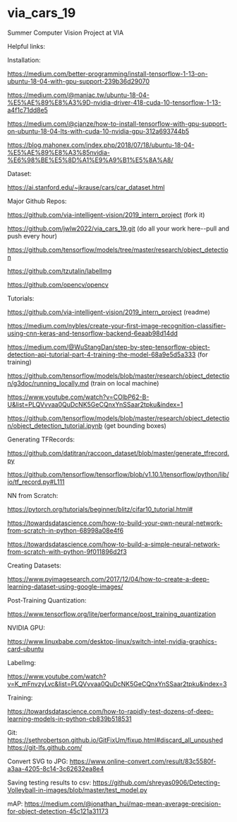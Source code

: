 # via_cars_19
Summer Computer Vision Project at VIA

Helpful links:

Installation:

https://medium.com/better-programming/install-tensorflow-1-13-on-ubuntu-18-04-with-gpu-support-239b36d29070

https://medium.com/@maniac.tw/ubuntu-18-04-%E5%AE%89%E8%A3%9D-nvidia-driver-418-cuda-10-tensorflow-1-13-a4f1c71dd8e5

https://medium.com/@cjanze/how-to-install-tensorflow-with-gpu-support-on-ubuntu-18-04-lts-with-cuda-10-nvidia-gpu-312a693744b5

https://blog.mahonex.com/index.php/2018/07/18/ubuntu-18-04-%E5%AE%89%E8%A3%85nvidia-%E6%98%BE%E5%8D%A1%E9%A9%B1%E5%8A%A8/

Dataset:

https://ai.stanford.edu/~jkrause/cars/car_dataset.html

Major Github Repos:

https://github.com/via-intelligent-vision/2019_intern_project (fork it)

https://github.com/jwlw2022/via_cars_19.git (do all your work here--pull and push every hour)

https://github.com/tensorflow/models/tree/master/research/object_detection

https://github.com/tzutalin/labelImg

https://github.com/opencv/opencv

Tutorials:

https://github.com/via-intelligent-vision/2019_intern_project (readme)

https://medium.com/nybles/create-your-first-image-recognition-classifier-using-cnn-keras-and-tensorflow-backend-6eaab98d14dd

https://medium.com/@WuStangDan/step-by-step-tensorflow-object-detection-api-tutorial-part-4-training-the-model-68a9e5d5a333 (for training)

https://github.com/tensorflow/models/blob/master/research/object_detection/g3doc/running_locally.md (train on local machine)

https://www.youtube.com/watch?v=COlbP62-B-U&list=PLQVvvaa0QuDcNK5GeCQnxYnSSaar2tpku&index=1

https://github.com/tensorflow/models/blob/master/research/object_detection/object_detection_tutorial.ipynb (get bounding boxes)

Generating TFRecords:

https://github.com/datitran/raccoon_dataset/blob/master/generate_tfrecord.py

https://github.com/tensorflow/tensorflow/blob/v1.10.1/tensorflow/python/lib/io/tf_record.py#L111

NN from Scratch:

https://pytorch.org/tutorials/beginner/blitz/cifar10_tutorial.html#

https://towardsdatascience.com/how-to-build-your-own-neural-network-from-scratch-in-python-68998a08e4f6

https://towardsdatascience.com/how-to-build-a-simple-neural-network-from-scratch-with-python-9f011896d2f3

Creating Datasets:

https://www.pyimagesearch.com/2017/12/04/how-to-create-a-deep-learning-dataset-using-google-images/

Post-Training Quantization:

https://www.tensorflow.org/lite/performance/post_training_quantization

NVIDIA GPU:

https://www.linuxbabe.com/desktop-linux/switch-intel-nvidia-graphics-card-ubuntu

LabelImg:

https://www.youtube.com/watch?v=K_mFnvzyLvc&list=PLQVvvaa0QuDcNK5GeCQnxYnSSaar2tpku&index=3

Training:

https://towardsdatascience.com/how-to-rapidly-test-dozens-of-deep-learning-models-in-python-cb839b518531

Git:
https://sethrobertson.github.io/GitFixUm/fixup.html#discard_all_unpushed
https://git-lfs.github.com/

Convert SVG to JPG:
https://www.online-convert.com/result/83c5580f-a3aa-4205-8c14-3c62632ea8e4

Saving testing results to csv:
https://github.com/shreyas0906/Detecting-Volleyball-in-images/blob/master/test_model.py

mAP:
https://medium.com/@jonathan_hui/map-mean-average-precision-for-object-detection-45c121a31173






